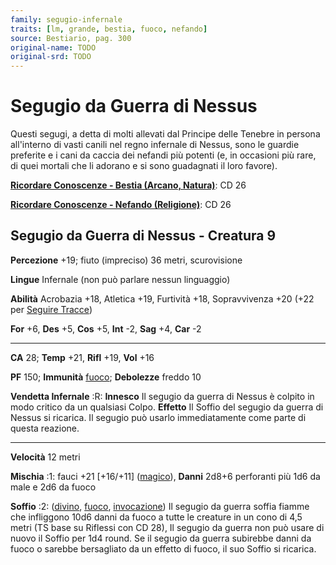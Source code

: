 ```yaml
---
family: segugio-infernale
traits: [lm, grande, bestia, fuoco, nefando]
source: Bestiario, pag. 300
original-name: TODO
original-srd: TODO
---
```


# Segugio da Guerra di Nessus

Questi segugi, a detta di molti allevati dal Principe delle Tenebre in persona
all'interno di vasti canili nel regno infernale di Nessus, sono le guardie
preferite e i cani da caccia dei nefandi più potenti (e, in occasioni più rare,
di quei mortali che li adorano e si sono guadagnati il loro favore).

**[Ricordare Conoscenze - Bestia (Arcano, Natura)](/azioni/abilita/ricordare-conoscenze)**:
CD 26

**[Ricordare Conoscenze - Nefando (Religione)](/azioni/abilita/ricordare-conoscenze)**:
CD 26

## Segugio da Guerra di Nessus - Creatura 9

**Percezione** +19; fiuto (impreciso) 36 metri, scurovisione

**Lingue** Infernale (non può parlare nessun linguaggio)

**Abilità** Acrobazia +18, Atletica +19, Furtività +18, Sopravvivenza +20 (+22
per [Seguire Tracce](/azioni/seguire-tracce))

**For** +6, **Des** +5, **Cos** +5, **Int** -2, **Sag** +4, **Car** -2

---

**CA** 28; **Temp** +21, **Rifl** +19, **Vol** +16

**PF** 150; **Immunità** [fuoco](/tratti/fuoco); **Debolezze** freddo 10

**Vendetta Infernale** :R: **Innesco** Il segugio da guerra di Nessus è colpito
in modo critico da un qualsiasi Colpo. **Effetto** Il Soffio del segugio da
guerra di Nessus si ricarica. Il segugio può usarlo immediatamente come parte di
questa reazione.

---

**Velocità** 12 metri

**Mischia** :1: fauci +21 \[+16/+11] ([magico](/tratti/magico)), **Danni** 2d8+6
perforanti più 1d6 da male e 2d6 da fuoco

**Soffio** :2: ([divino](/tratti/divino), [fuoco](/tratti/fuoco),
[invocazione](/tratti/invocazione)) Il segugio da guerra soffia fiamme che
infliggono 10d6 danni da fuoco a tutte le creature in un cono di 4,5 metri (TS
base su Riflessi con CD 28), Il segugio da guerra non può usare di nuovo il
Soffio per 1d4 round. Se il segugio da guerra subirebbe danni da fuoco o sarebbe
bersagliato da un effetto di fuoco, il suo Soffio si ricarica.
